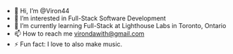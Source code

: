 - 👋 Hi, I’m @Viron44
- 👀 I’m interested in Full-Stack Software Development
- 🌱 I’m currently learning Full-Stack at Lighthouse Labs in Toronto, Ontario
- 📫 How to reach me virondawith@gmail.com
- ⚡ Fun fact: I love to also make music.

<!---
Viron44/Viron44 is a ✨ special ✨ repository because its `README.md` (this file) appears on your GitHub profile.
You can click the Preview link to take a look at your changes.
---

